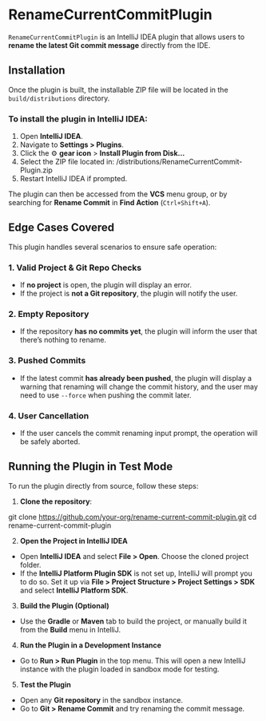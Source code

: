 # RenameCurrentCommitPlugin

`RenameCurrentCommitPlugin` is an IntelliJ IDEA plugin that allows users to **rename the latest Git commit message** directly from the IDE.

## Installation

Once the plugin is built, the installable ZIP file will be located in the `build/distributions` directory.

### To install the plugin in IntelliJ IDEA:

1. Open **IntelliJ IDEA**.
2. Navigate to **Settings > Plugins**.
3. Click the ⚙️ **gear icon** > **Install Plugin from Disk...**
4. Select the ZIP file located in: /distributions/RenameCurrentCommit-Plugin.zip
5. Restart IntelliJ IDEA if prompted.

The plugin can then be accessed from the **VCS** menu group, or by searching for **Rename Commit** in **Find Action** (`Ctrl+Shift+A`).

## Edge Cases Covered

This plugin handles several scenarios to ensure safe operation:

### 1. Valid Project & Git Repo Checks
- If **no project** is open, the plugin will display an error.
- If the project is **not a Git repository**, the plugin will notify the user.

### 2. Empty Repository
- If the repository **has no commits yet**, the plugin will inform the user that there’s nothing to rename.

### 3. Pushed Commits
- If the latest commit **has already been pushed**, the plugin will display a warning that renaming will change the commit history, and the user may need to use `--force` when pushing the commit later.

### 4. User Cancellation
- If the user cancels the commit renaming input prompt, the operation will be safely aborted.

## Running the Plugin in Test Mode

To run the plugin directly from source, follow these steps:

1. **Clone the repository**:

git clone https://github.com/your-org/rename-current-commit-plugin.git
cd rename-current-commit-plugin

2. **Open the Project in IntelliJ IDEA**
- Open **IntelliJ IDEA** and select **File > Open**. Choose the cloned project folder.
- If the **IntelliJ Platform Plugin SDK** is not set up, IntelliJ will prompt you to do so. Set it up via **File > Project Structure > Project Settings > SDK** and select **IntelliJ Platform SDK**.

3. **Build the Plugin (Optional)**
- Use the **Gradle** or **Maven** tab to build the project, or manually build it from the **Build** menu in IntelliJ.

4. **Run the Plugin in a Development Instance**
- Go to **Run > Run Plugin** in the top menu. This will open a new IntelliJ instance with the plugin loaded in sandbox mode for testing.

5. **Test the Plugin**
- Open any **Git repository** in the sandbox instance.
- Go to **Git > Rename Commit** and try renaming the commit message.
